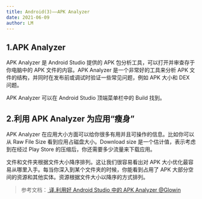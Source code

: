 ```yaml
---
title: Android(3)——APK Analyzer
date: 2021-06-09
author: LM
---
```


## 1.APK Analyzer 

APK Analyzer 是 Android Studio 提供的 APK 包分析工具，可以打开并审查存于你电脑中的 APK 文件的内容。APK Analyzer 是一个非常好的工具来分析 APK 文件的结构，并同时在发布前或调试时验证一些常见问题，例如 APK 大小和 DEX 问题。

APK Analyzer 可以在 Android Studio 顶端菜单栏中的 Build 找到。

## 2.利用 APK Analyzer 为应用“瘦身”

APK Analyzer 在应用大小方面可以给你很多有用并且可操作的信息。比如你可以从 Raw File Size 看到应用占磁盘大小。Download size 是一个估计值，表示考虑到在经过 Play Store 的压缩后，你还需要多少流量来下载应用。

文件和文件夹根据文件大小降序排列。这让我们很容易看出对 APK 大小优化最容易从哪里入手。每当你深入到某个文件夹的时候，你能看到占用了 APK 大部分空间的资源和其他实体。资源根据文件大小以降序的方式排列。

> 参考文档：[ 译.利用好 Android Studio 中的 APK Analyzer  @Glowin ](https://zhuanlan.zhihu.com/p/24262346)

